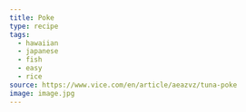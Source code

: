 ```yaml
---
title: Poke
type: recipe
tags:
  - hawaiian
  - japanese
  - fish
  - easy
  - rice
source: https://www.vice.com/en/article/aeazvz/tuna-poke
image: image.jpg
---
```

